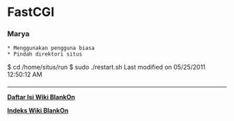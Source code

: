 # FastCGI
### Marya
    * Menggunakan pengguna biasa
    * Pindah direktori situs
$ cd /home/situs/run
$ sudo ./restart.sh
Last modified on 05/25/2011 12:50:12 AM
#### 
    
 
 
 
 
 
---
[**Daftar Isi Wiki BlankOn**](/DaftarIsi/README.md)
 
[**Indeks Wiki BlankOn**](/Indeks.md)
